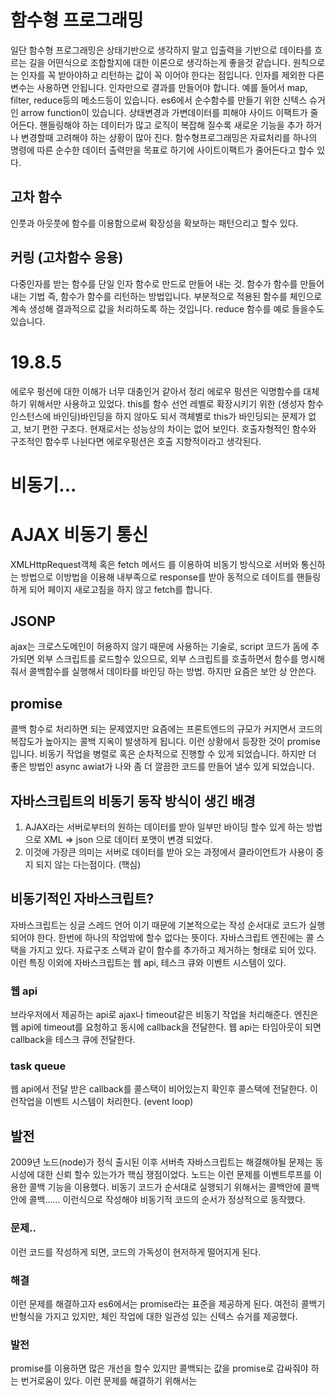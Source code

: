 # 함수형 프로그래밍
일단 함수형 프로그래밍은 상태기반으로 생각하지 말고 입출력을 기반으로 데이타를 흐르는 길을 어떤식으로 조합할지에 대한 이론으로 생각하는게 좋을것 같습니다.
원칙으로는 인자를 꼭 받아야하고 리턴하는 값이 꼭 이어야 한다는 점입니다. 인자를 제외한 다른 변수는 사용하면 안됩니다. 인자만으로 결과를 만들어야 합니다. 예를 들어서
map, filter, reduce등의 메소드등이 있습니다.
es6에서 순수함수를 만들기 위한 신텍스 슈거인 arrow function이 있습니다.
상태변경과 가변데이터를 피해야 사이드 이팩트가 줄어든다. 핸들링해야 하는 데이터가 많고 로직이 복잡해 질수록 새로운 기능을 추가 하거나 변경할때 고려해야 하는 상황이 많아 진다. 함수형프로그래밍은 자료처리를 하나의 명령에 따른 순수한 데이터 출력만을 목표로 하기에 사이트이팩트가 줄어든다고 할수 있다.

## 고차 함수
인풋과 아웃풋에 함수를 이용함으로써 확장성을 확보하는 패턴으리고 할수 있다.

## 커링 (고차함수 응용)
다중인자를 받는 함수를 단일 인자 함수로 만드로 만들어 내는 것. 함수가 함수를 만들어 내는 기법 즉, 함수가 함수를 리턴하는 방법입니다.
부분적으로 적용된 함수를 체인으로 계속 생성해 결과적으로 값을 처리하도록 하는 것입니다. reduce 함수를 예로 들을수도 있습니다.

# 19.8.5

에로우 펑션에 대한 이해가 너무 대충인거 같아서 정리
에로우 펑션은 익명함수를 대체하기 위해서만 사용하고 있었다. this를 함수 선언 레벨로 확장시키기 위한 (생성자 함수 인스턴스에 바인딩)바인딩을 하지 않아도 되서 객체별로 this가 바인딩되는 문제가 없고, 보기 편한 구조다. 현재로서는 성능상의 차이는 없어 보인다. 호출자형적인 함수와 구조적인 함수루 나뉜다면 에로우펑션은 호출 지향적이라고 생각된다.

# 비동기...

# AJAX 비동기 통신
XMLHttpRequest객체 혹은 fetch 메서드 를 이용하여 비동기 방식으로 서버와 통신하는 방법으로 이방법을 이용해 내부족으로 response를 받아 동적으로 데이트를 핸들링 하게 되어 페이지 새로고침을 하지 않고 fetch를 합니다.

## JSONP
ajax는 크로스도메인이 허용하지 않기 때문에 사용하는 기술로, script 코드가 돔에 추가되면 외부 스크립트를 로드할수 있으므로, 외부 스크립트를 호출하면서 함수를 명시해 줘서 콜백함수를 실행해서 데이타를 바인딩 하는 방법. 하지만 요즘은 보안 상 안쓴다.

## promise
콜백 함수로 처리하면 되는 문제였지만 요즘에는 프론트엔드의 규모가 커지면서 코드의 복잡도가 높아지는 콜백 지옥이 발생하게 됩니다.
이런 상황에서 등장한 것이 promise 입니다. 비동기 작업을 병렬로 혹은 순차적으로 진행할 수 있게 되었습니다. 하지만 더 좋은 방법인 async awiat가 나와
좀 더 깔끔한 코드를 만들어 낼수 있게 되었습니다.

## 자바스크립트의 비동기 동작 방식이 생긴 배경

1. AJAX라는 서버로부터의 원하는 데이터를 받아 일부만 바이딩 할수 있게 하는 방법으로 XML => json 으로 데이터 포맷이 변경 되었다.
2. 이것에 가장큰 의미는 서버로 데이터를 받아 오는 과정에서 클라이언트가 사용이 중지 되지 않는 다는점이다. (핵심)

## 비동기적인 자바스크립트?

자바스크립트는 싱글 스레드 언어 이기 때문에 기본적으로는 작성 순서대로 코드가 실행되어야 한다. 한번에 하나의 작업밖에 할수 없다는 뜻이다.
자바스크립트 엔진에는 콜 스택을 가지고 있다. 자료구조 스택과 같이 함수를 추가하고 제거하는 형태로 되어 있다. 이런 특징 이외에 자바스크립트는
웹 api, 테스크 큐와 이벤트 시스템이 있다. 

### 웹 api

브라우저에서 제공하는 api로 ajax나 timeout같은 비동기 작업을 처리해준다. 엔진은 웹 api에 timeout를 요청하고 동시에 callback을 전달한다.
웹 api는 타임아웃이 되면 callback을 테스크 큐에 전달한다.

### task queue

웹 api에서 전달 받은 callback를 콜스택이 비어있는지 확인후 콜스택에 전달한다. 이런작업을 이벤트 시스템이 처리한다. (event loop)

## 발전

2009년 노드(node)가 정식 출시된 이후 서버측 자바스크립트는 해결해야될 문제는 동시성에 대한 신뢰 할수 있는가가 핵심 쟁점이었다.
노드는 이런 문제를 이벤트루프를 이용한 콜백 기능을 이용했다.
비동기 코드가 순서대로 실행되기 위해서는 콜백안에 콜백안에 콜백...... 이런식으로 작성해야 비동기적 코드의 순서가 정상적으로 동작했다.


### 문제..

이런 코드를 작성하게 되면, 코드의 가독성이 현저하게 떨어지게 된다.

### 해결

이런 문제를 해결하고자 es6에서는 promise라는 표준을 제공하게 된다. 여전히 콜백기반형식을 가지고 있지만, 체인 작업에 대한 일관성 있는 신텍스 슈거를 제공했다.

### 발전

promise를 이용하면 많은 개선을 할수 있지만 콜백되는 값을 promise로 감싸줘야 하는 번거로움이 있다. 이런 문제를 해결하기 위해서는

### 
